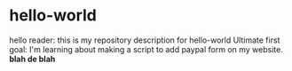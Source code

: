 # hello-world

hello reader:
this is my repository description for hello-world
Ultimate first goal:  I'm learning about making a script to add paypal form on my website.
<b>blah de blah</b>

